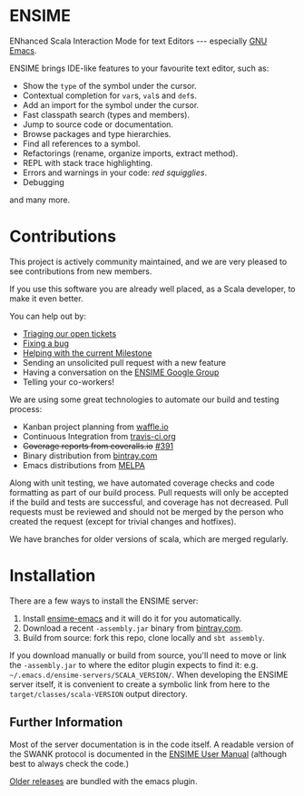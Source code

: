 # ENSIME

ENhanced Scala Interaction Mode for text Editors
--- especially [GNU Emacs](http://www.gnu.org/software/emacs/).

ENSIME brings IDE-like features to your favourite text editor, such as:

- Show the `type` of the symbol under the cursor.
- Contextual completion for `var`s, `val`s and `def`s.
- Add an import for the symbol under the cursor.
- Fast classpath search (types and members).
- Jump to source code or documentation.
- Browse packages and type hierarchies.
- Find all references to a symbol.
- Refactorings (rename, organize imports, extract method).
- REPL with stack trace highlighting.
- Errors and warnings in your code: *red squigglies*.
- Debugging

and many more.


# Contributions

This project is actively community maintained, and we are very pleased
to see contributions from new members.

If you use this software you are already well placed, as a Scala
developer, to make it even better.

You can help out by:

* [Triaging our open tickets](http://codetriage.com/ensime/ensime-server)
* [Fixing a bug](/ensime/ensime-server/issues?labels=Bug)
* [Helping with the current Milestone](/ensime/ensime-server/issues/milestones)
* Sending an unsolicited pull request with a new feature
* Having a conversation on the [ENSIME Google Group](https://groups.google.com/forum/#!forum/ensime)
* Telling your co-workers!

We are using some great technologies to automate our build and testing process:

* Kanban project planning from [waffle.io](https://waffle.io/ensime/ensime-server)
* Continuous Integration from [travis-ci.org](https://travis-ci.org/ensime/ensime-server)
* ~~Coverage reports from coveralls.io~~ [#391](/ensime/ensime-server/issues/391)
* Binary distribution from [bintray.com](https://bintray.com/ensime/maven/ensime/view/files/org/ensime)
* Emacs distributions from [MELPA](http://melpa.milkbox.net/#/ensime)

Along with unit testing, we have automated coverage checks and code
formatting as part of our build process. Pull requests will only be
accepted if the build and tests are successful, and coverage has not
decreased. Pull requests must be reviewed and should not be merged
by the person who created the request (except for trivial changes
and hotfixes).

We have branches for older versions of scala, which are merged regularly.


# Installation

There are a few ways to install the ENSIME server:

1. Install [ensime-emacs](/ensime/ensime-emacs) and it will do it for you automatically.
2. Download a recent `-assembly.jar` binary from [bintray.com](https://bintray.com/ensime/maven/ensime/view/files/org/ensime).
3. Build from source: fork this repo, clone locally and `sbt assembly`.

If you download manually or build from source, you'll need to move or
link the `-assembly.jar` to where the editor plugin expects to find
it: e.g. `~/.emacs.d/ensime-servers/SCALA_VERSION/`. When developing
the ENSIME server itself, it is convenient to create a symbolic link
from here to the `target/classes/scala-VERSION` output directory.


## Further Information

Most of the server documentation is in the code itself. A readable
version of the SWANK protocol is documented in the
[ENSIME User Manual](http://ensime.github.io/) (although best to always check the
code.)

[Older releases](https://www.dropbox.com/sh/ryd981hq08swyqr/V9o9rDvxkS/ENSIME%20Releases)
are bundled with the emacs plugin.
